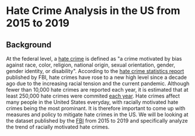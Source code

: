 # Hate Crime Analysis in the US from 2015 to 2019
## Background
At the federal level, a [hate crime](https://www.justice.gov/hatecrimes/learn-about-hate-crimes) is defined as "a crime motivated by bias against race, color, religion, national origin, sexual orientation, gender, gender identity, or disability". According to the [hate crime statistics report](https://ucr.fbi.gov/hate-crime/2019/topic-pages/incidents-and-offenses) published by FBI, hate crimes have rose to a new high level since a decade ago due to the increasing racial tension and the current pandemic. Although fewer than 10,000 hate crimes are reported each year, it is estimated that at least 250,000 hate crimes were commited [each year](https://www.justice.gov/hatecrimes/learn-about-hate-crimes). Hate crimes affect many people in the United States everyday, with racially motivated hate crimes being the most prominant. It is therefore important to come up with measures and policy to mitigate hate crimes in the US. We will be looking at the dataset published by the [FBI](https://ucr.fbi.gov/hate-crime) from 2015 to 2019 and specifically analyze the trend of racially motivated hate crimes.

